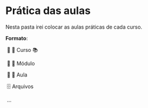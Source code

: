 # Prática das aulas

Nesta pasta irei colocar as aulas práticas de cada curso.

**Formato**:

​	:open_file_folder: :arrow_down_small: Curso :books:

​		:open_file_folder:  :arrow_down_small: Módulo 

​			:open_file_folder:  :arrow_down_small: Aula

​				:file_cabinet: Arquivos

​					...

